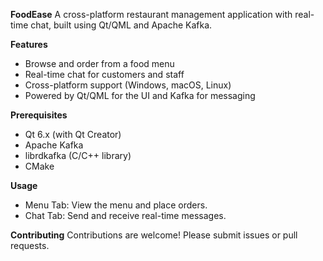 **FoodEase**
A cross-platform restaurant management application with real-time chat, built using Qt/QML and Apache Kafka.

**Features**
* Browse and order from a food menu
* Real-time chat for customers and staff
* Cross-platform support (Windows, macOS, Linux)
* Powered by Qt/QML for the UI and Kafka for messaging

**Prerequisites**
* Qt 6.x (with Qt Creator)
* Apache Kafka
* librdkafka (C/C++ library)
* CMake

**Usage**
* Menu Tab: View the menu and place orders.
* Chat Tab: Send and receive real-time messages.

**Contributing**
Contributions are welcome! Please submit issues or pull requests.
